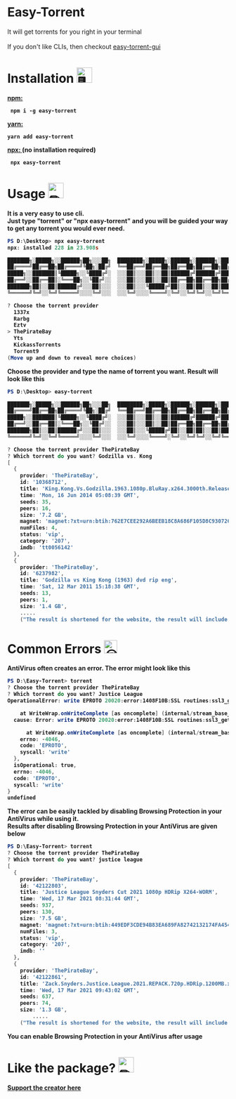 # Easy-Torrent

It will get torrents for you right in your terminal <br> <br>
If you don't like CLIs, then checkout <a href = "[https://github.com/TheRamann/torrent-gui](https://github.com/TheRamann/easy-torrent-gui)">easy-torrent-gui</a>


# Installation <img src="https://cdn.discordapp.com/emojis/316264057659326464.png?v=1" alt = "🖥" width="35px">
<b><a href = "https://www.npmjs.com/package/easy-torrent"> npm: </a><b> 
<p>
<code> npm i -g easy-torrent </code>
<p><b><a href = "https://classic.yarnpkg.com/en/package/easy-torrent"> yarn: </a></p>
<code>yarn add easy-torrent </code>
<p><p><p><b><a href = "https://www.npmjs.com/package/easy-torrent"> npx: </a> (no installation required) <b> 
<p>
<code> npx easy-torrent </code>
            
            
# Usage <img src="https://cdn.discordapp.com/emojis/757399420319825950.png?v=1" alt = "✏" width="35px">

It is a very easy to use cli. <br>
Just type "torrent" or "npx easy-torrent" and you will be guided your way to get any torrent you would ever need. <br>
```powershell
PS D:\Desktop> npx easy-torrent
npx: installed 228 in 23.908s

███████╗░█████╗░░██████╗██╗░░░██╗  ████████╗░█████╗░██████╗░██████╗░███████╗███╗░░██╗████████╗
██╔════╝██╔══██╗██╔════╝╚██╗░██╔╝  ╚══██╔══╝██╔══██╗██╔══██╗██╔══██╗██╔════╝████╗░██║╚══██╔══╝
█████╗░░███████║╚█████╗░░╚████╔╝░  ░░░██║░░░██║░░██║██████╔╝██████╔╝█████╗░░██╔██╗██║░░░██║░░░
██╔══╝░░██╔══██║░╚═══██╗░░╚██╔╝░░  ░░░██║░░░██║░░██║██╔══██╗██╔══██╗██╔══╝░░██║╚████║░░░██║░░░
███████╗██║░░██║██████╔╝░░░██║░░░  ░░░██║░░░╚█████╔╝██║░░██║██║░░██║███████╗██║░╚███║░░░██║░░░
╚══════╝╚═╝░░╚═╝╚═════╝░░░░╚═╝░░░  ░░░╚═╝░░░░╚════╝░╚═╝░░╚═╝╚═╝░░╚═╝╚══════╝╚═╝░░╚══╝░░░╚═╝░░░

? Choose the torrent provider
  1337x
  Rarbg
  Eztv
> ThePirateBay
  Yts
  KickassTorrents
  Torrent9
(Move up and down to reveal more choices)
```

Choose the provider and type the name of torrent you want. Result will look like this
```powershell
PS D:\Desktop> easy-torrent

███████╗░█████╗░░██████╗██╗░░░██╗  ████████╗░█████╗░██████╗░██████╗░███████╗███╗░░██╗████████╗
██╔════╝██╔══██╗██╔════╝╚██╗░██╔╝  ╚══██╔══╝██╔══██╗██╔══██╗██╔══██╗██╔════╝████╗░██║╚══██╔══╝
█████╗░░███████║╚█████╗░░╚████╔╝░  ░░░██║░░░██║░░██║██████╔╝██████╔╝█████╗░░██╔██╗██║░░░██║░░░
██╔══╝░░██╔══██║░╚═══██╗░░╚██╔╝░░  ░░░██║░░░██║░░██║██╔══██╗██╔══██╗██╔══╝░░██║╚████║░░░██║░░░
███████╗██║░░██║██████╔╝░░░██║░░░  ░░░██║░░░╚█████╔╝██║░░██║██║░░██║███████╗██║░╚███║░░░██║░░░
╚══════╝╚═╝░░╚═╝╚═════╝░░░░╚═╝░░░  ░░░╚═╝░░░░╚════╝░╚═╝░░╚═╝╚═╝░░╚═╝╚══════╝╚═╝░░╚══╝░░░╚═╝░░░

? Choose the torrent provider ThePirateBay
? Which torrent do you want? Godzilla vs. Kong
[
  {
    provider: 'ThePirateBay',
    id: '10368712',
    title: 'King.Kong.Vs.Godzilla.1963.1080p.BluRay.x264.3000th.Release-WaLM',
    time: 'Mon, 16 Jun 2014 05:08:39 GMT',
    seeds: 35,
    peers: 16,
    size: '7.2 GB',
    magnet: 'magnet:?xt=urn:btih:762E7CEE292A6BEEB18C8A686F105D8C93072052&dn=undefined&tr=udp%3A%2F%2Ftracker.coppersurfer.tk%3A6969%2Fannounce&tr=udp%3A%2F%2F9.rarbg.to%3A2920%2Fannounce&tr=udp%3A%2F%2Ftracker.opentrackr.org%3A1337&tr=udp%3A%2F%2Ftracker.internetwarriors.net%3A1337%2Fannounce&tr=udp%3A%2F%2Ftracker.leechers-paradise.org%3A6969%2Fannounce&tr=udp%3A%2F%2Ftracker.pirateparty.gr%3A6969%2Fannounce&tr=udp%3A%2F%2Ftracker.cyberia.is%3A6969%2Fannounce',
    numFiles: 4,
    status: 'vip',
    category: '207',
    imdb: 'tt0056142'
  },
  {
    provider: 'ThePirateBay',
    id: '6237982',
    title: 'Godzilla vs King Kong (1963) dvd rip eng',
    time: 'Sat, 12 Mar 2011 15:18:38 GMT',
    seeds: 13,
    peers: 1,
    size: '1.4 GB',
    .....
    ("The result is shortened for the website, the result will include more torrents than this")
```

# Common Errors <img src = "https://cdn.discordapp.com/emojis/788360740822056960.gif?v=1" alt = "😔👍" width = "30">

AntiVirus often creates an error. The error might look like this

```powershell
PS D:\Easy-Torrent> torrent
? Choose the torrent provider ThePirateBay
? Which torrent do you want? Justice League
OperationalError: write EPROTO 20020:error:1408F10B:SSL routines:ssl3_get_record:wrong version number:c:\ws\deps\openssl\openssl\ssl\record\ssl3_record.c:332:

    at WriteWrap.onWriteComplete [as oncomplete] (internal/stream_base_commons.js:94:16) {
  cause: Error: write EPROTO 20020:error:1408F10B:SSL routines:ssl3_get_record:wrong version number:c:\ws\deps\openssl\openssl\ssl\record\ssl3_record.c:332:

      at WriteWrap.onWriteComplete [as oncomplete] (internal/stream_base_commons.js:94:16) {
    errno: -4046,
    code: 'EPROTO',
    syscall: 'write'
  },
  isOperational: true,
  errno: -4046,
  code: 'EPROTO',
  syscall: 'write'
}
undefined

```
The error can be easily tackled by disabling Browsing Protection in your AntiVirus while using it. <br>
Results after disabling Browsing Protection in your AntiVirus are given below
```powershell
PS D:\Easy-Torrent> torrent
? Choose the torrent provider ThePirateBay
? Which torrent do you want? justice league
[
  {
    provider: 'ThePirateBay',
    id: '42122803',
    title: 'Justice League Snyders Cut 2021 1080p HDRip X264-WORM',
    time: 'Wed, 17 Mar 2021 08:31:44 GMT',
    seeds: 937,
    peers: 130,
    size: '7.5 GB',
    magnet: 'magnet:?xt=urn:btih:449EDF3CDE94B83EA689FA82742132174FA4543F&dn=undefined&tr=udp%3A%2F%2Ftracker.coppersurfer.tk%3A6969%2Fannounce&tr=udp%3A%2F%2F9.rarbg.to%3A2920%2Fannounce&tr=udp%3A%2F%2Ftracker.opentrackr.org%3A1337&tr=udp%3A%2F%2Ftracker.internetwarriors.net%3A1337%2Fannounce&tr=udp%3A%2F%2Ftracker.leechers-paradise.org%3A6969%2Fannounce&tr=udp%3A%2F%2Ftracker.pirateparty.gr%3A6969%2Fannounce&tr=udp%3A%2F%2Ftracker.cyberia.is%3A6969%2Fannounce',
    numFiles: 3,
    status: 'vip',
    category: '207',
    imdb: ''
  },
  {
    provider: 'ThePirateBay',
    id: '42122861',
    title: 'Zack.Snyders.Justice.League.2021.REPACK.720p.HDRip.1200MB.x264-G',
    time: 'Wed, 17 Mar 2021 09:43:02 GMT',
    seeds: 637,
    peers: 74,
    size: '1.3 GB',
        .....
    ("The result is shortened for the website, the result will include more torrents than this")
```
You can enable Browsing Protection in your AntiVirus after usage

# Like the package? <img src="https://cdn.discordapp.com/emojis/599598716521021441.gif?v=1" alt = "✏" width="35px">
<a href = "https://www.buymeacoffee.com/TheRamann">
Support the creator here
</a>
